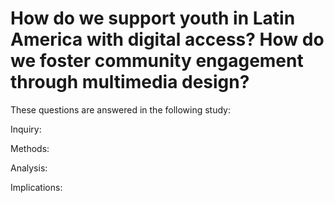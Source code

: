 <!DOCTYPE html>
<html lang="en">
<head>
    <meta charset="UTF-8">
    <meta http-equiv="X-UA-Compatible" content="IE=edge">
    <meta name="viewport" content="width=device-width, initial-scale=1.0">
    <title> R Code Projects</title>
</head>
<body>
    <h1> How do we support youth in Latin America with digital access? How do we foster community engagement through multimedia design? </h1>
        <p> These questions are answered in the following study: </p>
        <p> Inquiry: </p>
        <p> Methods: </p>
        <p> Analysis: </p> 
        <p> Implications: </>
</body>
</html>
